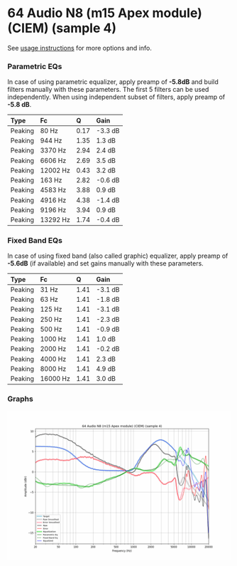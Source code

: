 # 64 Audio N8 (m15 Apex module) (CIEM) (sample 4)
See [usage instructions](https://github.com/jaakkopasanen/AutoEq#usage) for more options and info.

### Parametric EQs
In case of using parametric equalizer, apply preamp of **-5.8dB** and build filters manually
with these parameters. The first 5 filters can be used independently.
When using independent subset of filters, apply preamp of **-5.8 dB**.

| Type    | Fc       |    Q | Gain    |
|:--------|:---------|:-----|:--------|
| Peaking | 80 Hz    | 0.17 | -3.3 dB |
| Peaking | 944 Hz   | 1.35 | 1.3 dB  |
| Peaking | 3370 Hz  | 2.94 | 2.4 dB  |
| Peaking | 6606 Hz  | 2.69 | 3.5 dB  |
| Peaking | 12002 Hz | 0.43 | 3.2 dB  |
| Peaking | 163 Hz   | 2.82 | -0.6 dB |
| Peaking | 4583 Hz  | 3.88 | 0.9 dB  |
| Peaking | 4916 Hz  | 4.38 | -1.4 dB |
| Peaking | 9196 Hz  | 3.94 | 0.9 dB  |
| Peaking | 13292 Hz | 1.74 | -0.4 dB |

### Fixed Band EQs
In case of using fixed band (also called graphic) equalizer, apply preamp of **-5.6dB**
(if available) and set gains manually with these parameters.

| Type    | Fc       |    Q | Gain    |
|:--------|:---------|:-----|:--------|
| Peaking | 31 Hz    | 1.41 | -3.1 dB |
| Peaking | 63 Hz    | 1.41 | -1.8 dB |
| Peaking | 125 Hz   | 1.41 | -3.1 dB |
| Peaking | 250 Hz   | 1.41 | -2.3 dB |
| Peaking | 500 Hz   | 1.41 | -0.9 dB |
| Peaking | 1000 Hz  | 1.41 | 1.0 dB  |
| Peaking | 2000 Hz  | 1.41 | -0.2 dB |
| Peaking | 4000 Hz  | 1.41 | 2.3 dB  |
| Peaking | 8000 Hz  | 1.41 | 4.9 dB  |
| Peaking | 16000 Hz | 1.41 | 3.0 dB  |

### Graphs
![](./64%20Audio%20N8%20(m15%20Apex%20module)%20(CIEM)%20(sample%204).png)